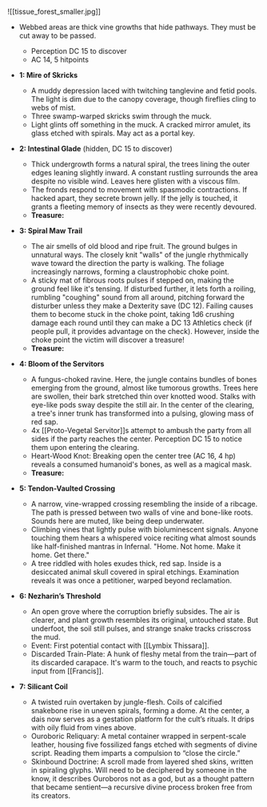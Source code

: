 ![[tissue_forest_smaller.jpg]]

- Webbed areas are thick vine growths that hide pathways. They must be cut away to be passed.
	- Perception DC 15 to discover
	- AC 14, 5 hitpoints

- **1: Mire of Skricks**
	- A muddy depression laced with twitching tanglevine and fetid pools. The light is dim due to the canopy coverage, though fireflies cling to webs of mist.
	- Three swamp-warped skricks swim through the muck.
	- Light glints off something in the muck. A cracked mirror amulet, its glass etched with spirals. May act as a portal key.
- **2: Intestinal Glade** (hidden, DC 15 to discover)
	- Thick undergrowth forms a natural spiral, the trees lining the outer edges leaning slightly inward. A constant rustling surrounds the area despite no visible wind. Leaves here glisten with a viscous film.
	- The fronds respond to movement with spasmodic contractions. If hacked apart, they secrete brown jelly. If the jelly is touched, it grants a fleeting memory of insects as they were recently devoured.
	- **Treasure:**
- **3: Spiral Maw Trail** 
	- The air smells of old blood and ripe fruit. The ground bulges in unnatural ways. The closely knit "walls" of the jungle rhythmically wave toward the direction the party is walking. The foliage increasingly narrows, forming a claustrophobic choke point. 
	- A sticky mat of fibrous roots pulses if stepped on, making the ground feel like it's tensing. If disturbed further, it lets forth a roiling, rumbling "coughing" sound from all around, pitching forward the disturber unless they make a Dexterity save (DC 12). Failing causes them to become stuck in the choke point, taking 1d6 crushing damage each round until they can make a DC 13 Athletics check (if people pull, it provides advantage on the check). However, inside the choke point the victim will discover a treasure!
	- **Treasure:**
- **4: Bloom of the Servitors** 
	- A fungus-choked ravine. Here, the jungle contains bundles of bones emerging from the ground, almost like tumorous growths. Trees here are swollen, their bark stretched thin over knotted wood. Stalks with eye-like pods sway despite the still air. In the center of the clearing, a tree's inner trunk has transformed into a pulsing, glowing mass of red sap.
	- 4x [[Proto-Vegetal Servitor]]s attempt to ambush the party from all sides if the party reaches the center. Perception DC 15 to notice them upon entering the clearing.
	- Heart-Wood Knot: Breaking open the center tree (AC 16, 4 hp) reveals a consumed humanoid's bones, as well as a magical mask.
	- **Treasure:**  
- **5: Tendon-Vaulted Crossing**
	- A narrow, vine-wrapped crossing resembling the inside of a ribcage. The path is pressed between two walls of vine and bone-like roots. Sounds here are muted, like being deep underwater.
	- Climbing vines that lightly pulse with bioluminescent signals. Anyone touching them hears a whispered voice reciting what almost sounds like half-finished mantras in Infernal. "Home. Not home. Make it home. Get there."
	- A tree riddled with holes exudes thick, red sap. Inside is a desiccated animal skull covered in spiral etchings. Examination reveals it was once a petitioner, warped beyond reclamation.
- **6: Nezharin’s Threshold**
	- An open grove where the corruption briefly subsides. The air is clearer, and plant growth resembles its original, untouched state. But underfoot, the soil still pulses, and strange snake tracks crisscross the mud.
	- Event: First potential contact with [[Lymbix Thissara]].
	- Discarded Train-Plate: A hunk of fleshy metal from the train—part of its discarded carapace. It's warm to the touch, and reacts to psychic input from [[Francis]].
- **7: Silicant Coil**
	- A twisted ruin overtaken by jungle-flesh. Coils of calcified snakebone rise in uneven spirals, forming a dome. At the center, a dais now serves as a gestation platform for the cult’s rituals. It drips with oily fluid from vines above.
	- Ouroboric Reliquary: A metal container wrapped in serpent-scale leather, housing five fossilized fangs etched with segments of divine script. Reading them imparts a compulsion to “close the circle.”
	- Skinbound Doctrine: A scroll made from layered shed skins, written in spiraling glyphs. Will need to be deciphered by someone in the know, it describes Ouroboros not as a god, but as a thought pattern that became sentient—a recursive divine process broken free from its creators.
